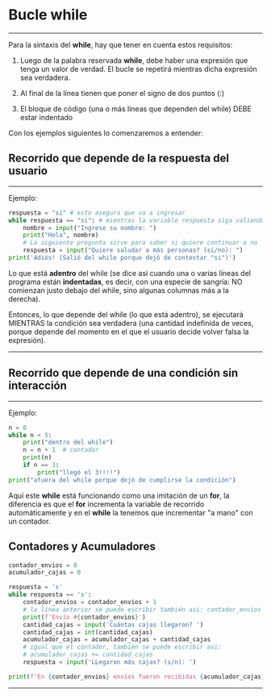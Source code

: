 # Bucle while
---
Para la sintaxis del **while**, hay que tener en cuenta estos requisitos:  

1. Luego de la palabra reservada **while**, debe haber una expresión que tenga un valor de verdad. El bucle se repetirá mientras dicha expresión sea verdadera.

2. Al final de la línea tienen que poner el signo de dos puntos (:)  

3. El bloque de código (una o más líneas que dependen del while) DEBE estar indentado

Con los ejemplos siguientes lo comenzaremos a entender:

## Recorrido que depende de la respuesta del usuario
---
Ejemplo:
``` py
respuesta = "si" # esto asegura que va a ingresar
while respuesta == "si": # mientras la variable respuesta siga valiendo "si"
    nombre = input("Ingrese su nombre: ")
    print("Hola", nombre)
    # La siguiente pregunta sirve para saber si quiere continuar o no
    respuesta = input("Quiere saludar a más personas? (si/no): ")
print('Adiós! (Salió del while porque dejó de contestar "si")')
```

Lo que está **adentro** del while (se dice así cuando una o varias líneas del programa están **indentadas**, es decir, con una especie de sangría: NO comienzan justo debajo del while, sino algunas columnas más a la derecha).

Entonces, lo que depende del while (lo que está adentro), se ejecutará MIENTRAS la condición sea verdadera (una cantidad indefinida de veces, porque depende del momento en el que el usuario decide volver falsa la expresión). 

---

## Recorrido que depende de una condición sin interacción
---
Ejemplo:
``` py
n = 0
while n < 5:
    print("dentro del while")
    n = n + 1  # contador
    print(n)
    if n == 3:
        print("llegó el 3!!!!")
print("afuera del while porque dejó de cumplirse la condición")
```
Aquí este **while** está funcionando como una imitación de un **for**, la diferencia es que el **for** incrementa la variable de recorrido automáticamente y en el **while** la tenemos que incrementar "a mano" con un contador.

## Contadores y Acumuladores

``` py
contador_envios = 0
acumulador_cajas = 0

respuesta = 's'
while respuesta == 's':
    contador_envios = contador_envios + 1
    # la línea anterior se puede escribir también asi: contador_envios += 1
    print(f'Envío #{contador_envios}')
    cantidad_cajas = input('Cuántas cajas llegaron? ')
    cantidad_cajas = int(cantidad_cajas)
    acumulador_cajas = acumulador_cajas + cantidad_cajas
    # igual que el contador, también se puede escribir asi: 
    # acumulador_cajas += cantidad_cajas
    respuesta = input('LLegaron más cajas? (s/n): ')

print(f'En {contador_envios} envíos fueron recibidas {acumulador_cajas} cajas')
```

---
